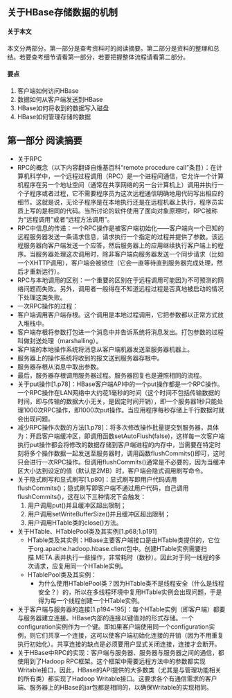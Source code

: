 关于HBase存储数据的机制
---
#### 关于本文
本文分两部分。第一部分是查考资料时的阅读摘要。第二部分是资料的整理和总结。若要查考细节请看第一部分，若要把握整体流程请看第二部分。
#### 要点
 1. 客户端如何访问HBase
 2. 数据如何从客户端发送到HBase
 3. HBase如何将收到的数据写入磁盘
 4. HBase如何管理存储的数据

## 第一部分 阅读摘要
 - 关于RPC
  - RPC的概念（以下内容翻译自维基百科“remote procedure call”条目）：在计算机科学中，一个远程过程调用（RPC）是一个进程间通信，它允许一个计算机程序在另一个地址空间（通常在共享网络的另一台计算机上）调用并执行一个子程序或者过程，它不需要程序员为这次远程通信明确地用代码写出相应的细节。这就是说，无论子程序是在本地执行还是在远程机器上执行，程序员实质上写的是相同的代码。当所讨论的软件使用了面向对象原理时，RPC被称为“远程调用”或者“远程方法调用”。
  - RPC中信息的传递：一个RPC操作是被客户端初始化——客户端向一个已知的远程服务器发送一条请求信息，请求执行一个指定的过程并提供了参数。该远程服务器向客户端发送一个应答，然后服务器上的应用继续执行客户端上的程序。当服务器处理这次调用时，除非客户端向服务器发送一个同步请求（比如一个XHTTP调用），客户端会被锁住（它会一直等待直到服务器完成处理，然后才重新运行）。
  - RPC与本地调用的区别：一个重要的区别在于远程调用可能因为不可预测的网络问题而失败。另外，调用者一般得在不知道远程过程是否真地被启动的情况下处理这类失败。
  - 一次RPC操作的过程：
   - 客户端调用客户端存根。这个调用是本地过程调用，它把参数都以正常方式放入堆栈中。 
   - 客户端存根将参数打包进一个消息中并告诉系统将消息发出。打包参数的过程叫做封送处理（marshalling）。
   - 客户端的本地操作系统将消息从客户端机器发送至服务器机器上。
   - 服务器上的操作系统将收到的报文送到服务器存根中。
   - 服务器存根从消息中取出参数。
   - 最后，服务器存根调用服务器过程。服务器回复也是遵照相同的流程。
 - 关于put操作[1.p78]：HBase客户端API中的一个put操作都是一个RPC操作。一个RPC操作在LAN网络中大约花1毫秒的时间（这个时间不包括传输数据的时间，即与传输的数据大小无关，是固定时间开销），即一个服务器1秒只能处理1000次RPC操作，即1000次put操作。当应用程序每秒存储上千行数据时就会出现问题。
 - 减少RPC操作次数的方法[1.p78]：将多次修改操作批量提交到服务器，具体为：开启客户端缓冲区，即调用函数setAutoFlush(false)，这样每一次客户端执行put操作都会将修改的数据存储到客户端进程的内存中，当需要在特定时刻将多个操作数据一起发送至服务器时，调用函数flushCommits()即可，这时只会进行一次RPC操作。但调用flushCommits()通常是不必要的，因为当缓冲区大小达到设定的值（默认是2MB）时，客户端会隐式调用刷写命令。
 - 关于隐式刷写和显式刷写[1.p80]：显式刷写即用户代码调用flushCommits()；隐式刷写即客户端不通过用户代码，自己调用flushCommits()，这在以下三种情况下会触发：
   1. 用户调用put()并且缓冲区超出限制；
   2. 用户调用setWriteBufferSize()并且缓冲区超出限制；
   3. 用户调用HTable类的close()方法。
 - 关于HTable、HTablePool类及其实例[1.p68;1.p191]
   - HTable类及其实例：HBase主要客户端接口是由HTable类提供的，它位于org.apache.hadoop.hbase.client包中。创建HTable实例需要扫描.META.表并执行一些操作，非常耗时（数秒）。因此对于同一线程的多次请求，应复用同一个HTable实例。
   - HTablePool类及其实例：
     - 为什么使用HTablePool类？因为HTable类不是线程安全（什么是线程安全？）的，所以在多线程环境中复用HTable实例会出现问题，于是得为每一个线程创建一个HTable实例。
 - 关于客户端与服务器的连接[1.p194~195]：每个HTable实例（即客户端）都要与服务器建立连接。HBase内部的连接以键值对的形式存储。一个configuration实例作为一个键。即如果客户端使用同一个configuration实例，则它们共享一个连接，这可以使客户端初始化连接的开销（因为不用重复执行初始化）。共享连接的缺点是必须要用户显式关闭连接，连接才会断开。
 - 关于HBase中RPC的实现：客户端与服务器、服务器与服务器之间的通信，都使用到了Hadoop RPC框架。这个框架中需要远程方法中的参数都实现Writable接口，因此，HBase的API提供的大多数类（尤其是与管理功能相关的所有类）都实现了Hadoop Writable接口。这要求各个有通信需求的客户端、服务器上的HBase的jar包都是相同的，以确保Writable的实现相同。

